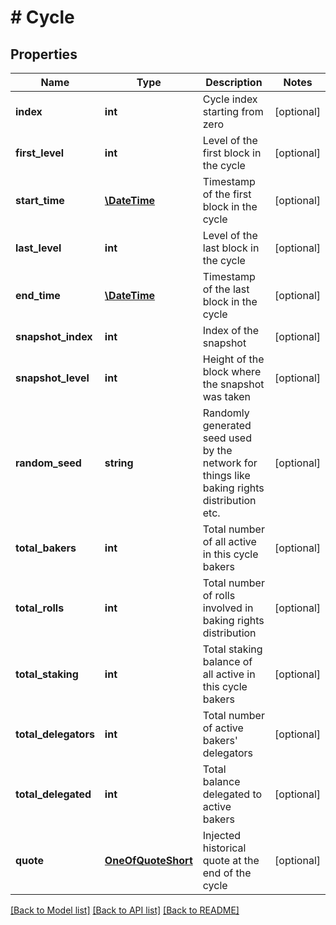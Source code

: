 # # Cycle

## Properties

Name | Type | Description | Notes
------------ | ------------- | ------------- | -------------
**index** | **int** | Cycle index starting from zero | [optional]
**first_level** | **int** | Level of the first block in the cycle | [optional]
**start_time** | [**\DateTime**](\DateTime.md) | Timestamp of the first block in the cycle | [optional]
**last_level** | **int** | Level of the last block in the cycle | [optional]
**end_time** | [**\DateTime**](\DateTime.md) | Timestamp of the last block in the cycle | [optional]
**snapshot_index** | **int** | Index of the snapshot | [optional]
**snapshot_level** | **int** | Height of the block where the snapshot was taken | [optional]
**random_seed** | **string** | Randomly generated seed used by the network for things like baking rights distribution etc. | [optional]
**total_bakers** | **int** | Total number of all active in this cycle bakers | [optional]
**total_rolls** | **int** | Total number of rolls involved in baking rights distribution | [optional]
**total_staking** | **int** | Total staking balance of all active in this cycle bakers | [optional]
**total_delegators** | **int** | Total number of active bakers&#39; delegators | [optional]
**total_delegated** | **int** | Total balance delegated to active bakers | [optional]
**quote** | [**OneOfQuoteShort**](OneOfQuoteShort.md) | Injected historical quote at the end of the cycle | [optional]

[[Back to Model list]](../../README.md#models) [[Back to API list]](../../README.md#endpoints) [[Back to README]](../../README.md)
